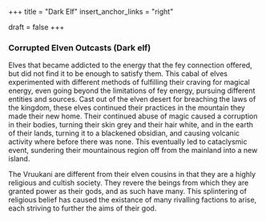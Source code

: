 +++
title = "Dark Elf"
insert_anchor_links = "right"

draft = false
+++

### Corrupted Elven Outcasts (Dark elf)
Elves that became addicted to the energy that the fey connection offered, but did not find it to be enough to satisfy them. This cabal of elves experimented with different methods of fulfilling their craving for magical energy, even going beyond the limitations of fey energy, pursuing different entities and sources. Cast out of the elven desert for breaching the laws of the kingdom, these elves continued their practices in the mountain they made their new home. Their continued abuse of magic caused a corruption in their bodies, turning their skin grey and their hair white, and in the earth of their lands, turning it to a blackened obsidian, and causing volcanic activity where before there was none. This eventually led to cataclysmic event, sundering their mountainous region off from the mainland into a new island.

The Vruukani are different from their elven cousins in that they are a highly religious and cultish society. They revere the beings from which they are granted power as their gods, and as such have many. This splintering of religious belief has caused the existance of many rivalling factions to arise, each striving to further the aims of their god.
